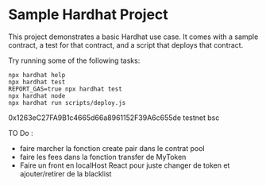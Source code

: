 # Sample Hardhat Project

This project demonstrates a basic Hardhat use case. It comes with a sample contract, a test for that contract, and a script that deploys that contract.

Try running some of the following tasks:

```shell
npx hardhat help
npx hardhat test
REPORT_GAS=true npx hardhat test
npx hardhat node
npx hardhat run scripts/deploy.js
```
0x1263eC27FA9B1c4665d66a8961152F39A6c655de testnet bsc

TO Do :
- faire marcher la fonction create pair dans le contrat pool
- faire les fees dans la fonction transfer de MyToken
- Faire un front en localHost React pour juste changer de token et ajouter/retirer de la blacklist